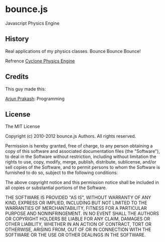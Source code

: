 # bounce.js

Javascript Physics Engine

## History

Real applications of my physics classes. Bounce Bounce Bounce!

Refrence [Cyclone Physics Engine](https://github.com/idmillington/cyclone-physics/) 

## Credits

This guy made this:

[Arjun Prakash](http://www.cyborgdino.com/): Programming


## License

The MIT License

Copyright (c) 2010-2012 bounce.js Authors. All rights reserved.

Permission is hereby granted, free of charge, to any person obtaining a copy
of this software and associated documentation files (the "Software"), to deal
in the Software without restriction, including without limitation the rights
to use, copy, modify, merge, publish, distribute, sublicense, and/or sell
copies of the Software, and to permit persons to whom the Software is
furnished to do so, subject to the following conditions:

The above copyright notice and this permission notice shall be included in
all copies or substantial portions of the Software.

THE SOFTWARE IS PROVIDED "AS IS", WITHOUT WARRANTY OF ANY KIND, EXPRESS OR
IMPLIED, INCLUDING BUT NOT LIMITED TO THE WARRANTIES OF MERCHANTABILITY,
FITNESS FOR A PARTICULAR PURPOSE AND NONINFRINGEMENT. IN NO EVENT SHALL THE
AUTHORS OR COPYRIGHT HOLDERS BE LIABLE FOR ANY CLAIM, DAMAGES OR OTHER
LIABILITY, WHETHER IN AN ACTION OF CONTRACT, TORT OR OTHERWISE, ARISING FROM,
OUT OF OR IN CONNECTION WITH THE SOFTWARE OR THE USE OR OTHER DEALINGS IN
THE SOFTWARE.